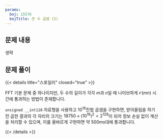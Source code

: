 ```yaml
---
params:
  boj: 15576
  bojTitle: 큰 수 곱셈 (2)
---
```


## 문제 내용

생략

## 문제 풀이

{{< details title="스포일러" closed="true" >}}

FFT 기본 문제 중 하나이지만, 두 수의 길이가 각각 $m$과 $n$일 때 나이브하게 $\mathcal{O}(mn)$ 시간에 통과하는 방법이 존재합니다.

`unsigned __int128` 자료형을 사용하고 $10^{16}$진법 곱셈을 구현하면, 받아올림을 하기 전 곱한 결과의 각 자리의 크기는 $18750 \times (10^{16})^2 < 2^{128}$이 되어 정보 손실 없이 계산을 처리할 수 있으며,
이를 올바르게 구현하면 약 500ms대에 통과합니다.

{{< /details >}}
